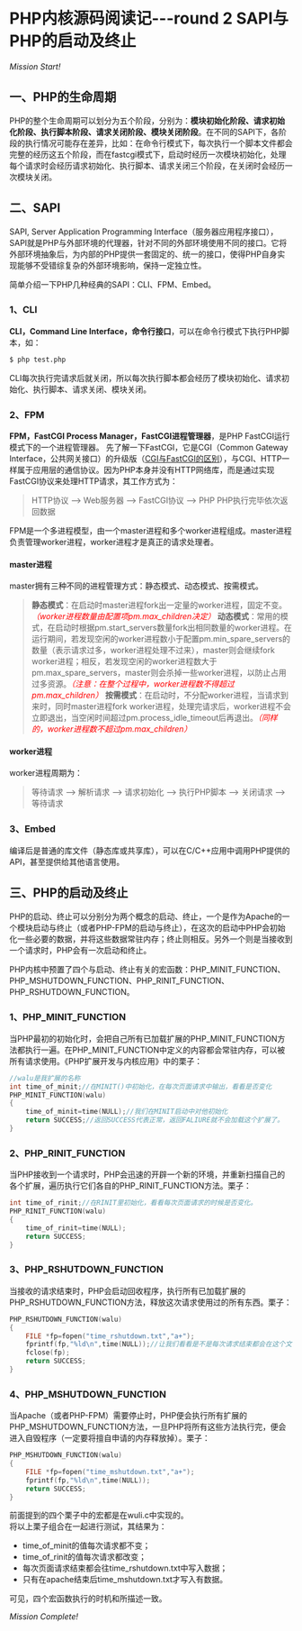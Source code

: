 # PHP内核源码阅读记---round 2 SAPI与PHP的启动及终止

<!-- more -->

*Mission Start!*
## 一、PHP的生命周期
PHP的整个生命周期可以划分为五个阶段，分别为：**模块初始化阶段、请求初始化阶段、执行脚本阶段、请求关闭阶段、模块关闭阶段**。在不同的SAPI下，各阶段的执行情况可能存在差异，比如：在命令行模式下，每次执行一个脚本文件都会完整的经历这五个阶段，而在fastcgi模式下，启动时经历一次模块初始化，处理每个请求时会经历请求初始化、执行脚本、请求关闭三个阶段，在关闭时会经历一次模块关闭。
## 二、SAPI
SAPI, Server Application Programming Interface（服务器应用程序接口），SAPI就是PHP与外部环境的代理器，针对不同的外部环境使用不同的接口。它将外部环境抽象后，为内部的PHP提供一套固定的、统一的接口，使得PHP自身实现能够不受错综复杂的外部环境影响，保持一定独立性。

简单介绍一下PHP几种经典的SAPI：CLI、FPM、Embed。
### 1、CLI
**CLI，Command Line Interface，命令行接口**，可以在命令行模式下执行PHP脚本，如：

```sh
$ php test.php
```

CLI每次执行完请求后就关闭，所以每次执行脚本都会经历了模块初始化、请求初始化、执行脚本、请求关闭、模块关闭。

### 2、FPM
**FPM，FastCGI Process Manager，FastCGI进程管理器**，是PHP FastCGI运行模式下的一个进程管理器。
先了解一下FastCGI，它是CGI（Common Gateway Interface，公共网关接口）的升级版（[CGI与FastCGI的区别](https://www.baidu.com/s?wd=CGI与FastCGI的区别)），与CGI、HTTP一样属于应用层的通信协议。因为PHP本身并没有HTTP网络库，而是通过实现FastCGI协议来处理HTTP请求，其工作方式为：

> HTTP协议 --> Web服务器 --> FastCGI协议 --> PHP
> PHP执行完毕依次返回数据

FPM是一个多进程模型，由一个master进程和多个worker进程组成。master进程负责管理worker进程，worker进程才是真正的请求处理者。
#### master进程
master拥有三种不同的进程管理方式：静态模式、动态模式、按需模式。

> **静态模式**：在启动时master进程fork出一定量的worker进程，固定不变。<span style="color:red;">*（worker进程数量由配置项pm.max_children决定）*</span>
> **动态模式**：常用的模式，在启动时根据pm.start_servers数量fork出相同数量的worker进程。在运行期间，若发现空闲的worker进程数小于配置pm.min_spare_servers的数量（表示请求过多，worker进程处理不过来），master则会继续fork worker进程；相反，若发现空闲的worker进程数大于pm.max_spare_servers，master则会杀掉一些worker进程，以防止占用过多资源。<span style="color:red;">*（注意：在整个过程中，worker进程数不得超过pm.max_children）*</span>
> **按需模式**：在启动时，不分配worker进程，当请求到来时，同时master进程fork worker进程，处理完请求后，worker进程不会立即退出，当空闲时间超过pm.process_idle_timeout后再退出。<span style="color:red;">*（同样的，worker进程数不超过pm.max_children）*</span>

#### worker进程
worker进程周期为：
> 等待请求 --> 解析请求 --> 请求初始化 --> 执行PHP脚本 --> 关闭请求 --> 等待请求

### 3、Embed
编译后是普通的库文件（静态库或共享库），可以在C/C++应用中调用PHP提供的API，甚至提供给其他语言使用。

## 三、PHP的启动及终止
PHP的启动、终止可以分别分为两个概念的启动、终止，一个是作为Apache的一个模块启动与终止（或者PHP-FPM的启动与终止），在这次的启动中PHP会初始化一些必要的数据，并将这些数据常驻内存；终止则相反。另外一个则是当接收到一个请求时，PHP会有一次启动和终止。  
    
PHP内核中预置了四个与启动、终止有关的宏函数：PHP_MINIT_FUNCTION、PHP_MSHUTDOWN_FUNCTION、PHP_RINIT_FUNCTION、PHP_RSHUTDOWN_FUNCTION。   
   
### 1、PHP_MINIT_FUNCTION
当PHP最初的初始化时，会把自己所有已加载扩展的PHP_MINIT_FUNCTION方法都执行一遍。在PHP_MINIT_FUNCTION中定义的内容都会常驻内存，可以被所有请求使用。《PHP扩展开发与内核应用》中的栗子：   
   
```c
//walu是我扩展的名称
int time_of_minit;//在MINIT()中初始化，在每次页面请求中输出，看看是否变化
PHP_MINIT_FUNCTION(walu)
{
    time_of_minit=time(NULL);//我们在MINIT启动中对他初始化
    return SUCCESS;//返回SUCCESS代表正常，返回FALIURE就不会加载这个扩展了。
}
```    
    
### 2、PHP_RINIT_FUNCTION
当PHP接收到一个请求时，PHP会迅速的开辟一个新的环境，并重新扫描自己的各个扩展，遍历执行它们各自的PHP_RINIT_FUNCTION方法。栗子：    
    
```c
int time_of_rinit;//在RINIT里初始化，看看每次页面请求的时候是否变化。
PHP_RINIT_FUNCTION(walu)
{
	time_of_rinit=time(NULL);
	return SUCCESS;
}
```    
    
### 3、PHP_RSHUTDOWN_FUNCTION
当接收的请求结束时，PHP会启动回收程序，执行所有已加载扩展的PHP_RSHUTDOWN_FUNCTION方法，释放这次请求使用过的所有东西。栗子：
    
```c
PHP_RSHUTDOWN_FUNCTION(walu)
{
	FILE *fp=fopen("time_rshutdown.txt","a+");
	fprintf(fp,"%ld\n",time(NULL));//让我们看看是不是每次请求结束都会在这个文件里追加数据
	fclose(fp);
	return SUCCESS;
}
```
    
### 4、PHP_MSHUTDOWN_FUNCTION
当Apache（或者PHP-FPM）需要停止时，PHP便会执行所有扩展的PHP_MSHUTDOWN_FUNCTION方法，一旦PHP将所有这些方法执行完，便会进入自毁程序（一定要将擅自申请的内存释放掉）。栗子：   
   
```c
PHP_MSHUTDOWN_FUNCTION(walu)
{
	FILE *fp=fopen("time_mshutdown.txt","a+");
	fprintf(fp,"%ld\n",time(NULL));
	return SUCCESS;
}
```
    
    
    
前面提到的四个栗子中的宏都是在wuli.c中实现的。   
将以上栗子组合在一起进行测试，其结果为：   

* time_of_minit的值每次请求都不变；
* time_of_rinit的值每次请求都改变；
* 每次页面请求结束都会往time_rshutdown.txt中写入数据；
* 只有在apache结束后time_mshutdown.txt才写入有数据。   
    
可见，四个宏函数执行的时机和所描述一致。    
    
*Mission Complete!*


